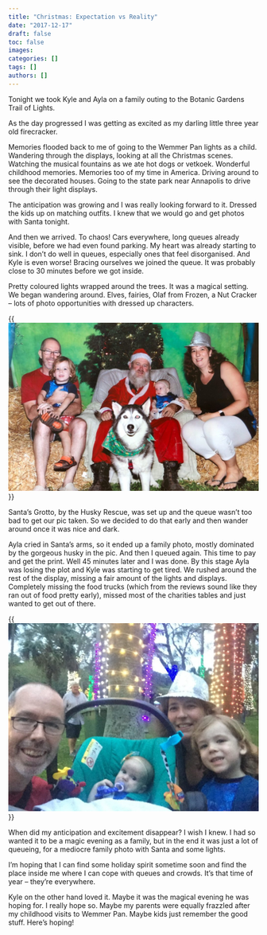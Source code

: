 ```yaml
---
title: "Christmas: Expectation vs Reality"
date: "2017-12-17"
draft: false
toc: false
images:
categories: []
tags: []
authors: []
---
```


Tonight we took Kyle and Ayla on a family outing to the Botanic Gardens Trail of Lights.

As the day progressed I was getting as excited as my darling little three year old firecracker.

<!--more-->

Memories flooded back to me of going to the Wemmer Pan lights as a child. Wandering through the displays, looking at all the Christmas scenes. Watching the musical fountains as we ate hot dogs or vetkoek. Wonderful childhood memories. Memories too of my time in America. Driving around to see the decorated houses. Going to the state park near Annapolis to drive through their light displays.

The anticipation was growing and I was really looking forward to it. Dressed the kids up on matching outfits. I knew that we would go and get photos with Santa tonight.

And then we arrived. To chaos! Cars everywhere, long queues already visible, before we had even found parking. My heart was already starting to sink. I don’t do well in queues, especially ones that feel disorganised. And Kyle is even worse! Bracing ourselves we joined the queue. It was probably close to 30 minutes before we got inside.

Pretty coloured lights wrapped around the trees. It was a magical setting. We began wandering around. Elves, fairies, Olaf from Frozen, a Nut Cracker – lots of photo opportunities with dressed up characters.

{{<img src="IMG_0472-1024x688.jpg" alt="Picture of our family with Santa in his grotto">}}

Santa’s Grotto, by the Husky Rescue, was set up and the queue wasn’t too bad to get our pic taken. So we decided to do that early and then wander around once it was nice and dark.

Ayla cried in Santa’s arms, so it ended up a family photo, mostly dominated by the gorgeous husky in the pic. And then I queued again. This time to pay and get the print. Well 45 minutes later and I was done. By this stage Ayla was losing the plot and Kyle was starting to get tired. We rushed around the rest of the display, missing a fair amount of the lights and displays. Completely missing the food trucks (which from the reviews sound like they ran out of food pretty early), missed most of the charities tables and just wanted to get out of there.

{{<img src="IMG_4096-1024x768.jpeg" alt="Picture of our family with with Christmas lights in the trees behind us">}}

When did my anticipation and excitement disappear? I wish I knew. I had so wanted it to be a magic evening as a family, but in the end it was just a lot of queueing, for a mediocre family photo with Santa and some lights.

I’m hoping that I can find some holiday spirit sometime soon and find the place inside me where I can cope with queues and crowds. It’s that time of year – they’re everywhere.

Kyle on the other hand loved it. Maybe it was the magical evening he was hoping for. I really hope so. Maybe my parents were equally frazzled after my childhood visits to Wemmer Pan. Maybe kids just remember the good stuff. Here’s hoping!
